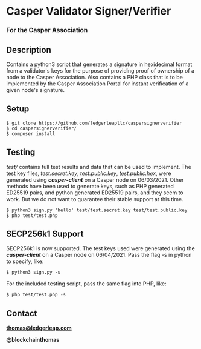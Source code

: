 # Casper Validator Signer/Verifier

### For the Casper Association

## Description

Contains a python3 script that generates a signature in hexidecimal format from a validator's keys for the purpose of providing proof of ownership of a node to the Casper Association. Also contains a PHP class that is to be implemented by the Casper Association Portal for instant verification of a given node's signature.

## Setup

	$ git clone https://github.com/ledgerleapllc/caspersignerverifier
	$ cd caspersignerverifier/
	$ composer install

## Testing

*test/* contains full test results and data that can be used to implement. The test key files, *test.secret.key*, *test.public.key*, *test.public.hex*, were generated using ***casper-client*** on a Casper node on 06/03/2021. Other methods have been used to generate keys, such as PHP generated ED25519 pairs, and python generated ED25519 pairs, and they seem to work. But we do not want to guarantee their stable support at this time.

	$ python3 sign.py 'hello' test/test.secret.key test/test.public.key
	$ php test/test.php

## SECP256k1 Support

SECP256k1 is now supported. The test keys used were generated using the ***casper-client*** on a Casper node on 06/04/2021. Pass the flag -s in python to specify, like:

	$ python3 sign.py -s

For the included testing script, pass the same flag into PHP, like:

	$ php test/test.php -s

## Contact

**thomas@ledgerleap.com**

**@blockchainthomas**